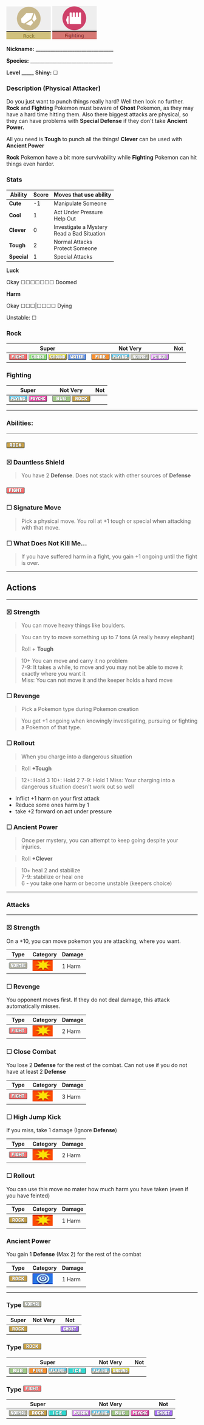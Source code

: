 ![normal](images/rock.png) ![normal](images/fighting.png)

**Nickname:** \_\_\_\_\_\_\_\_\_\_\_\_\_\_\_\_\_\_\_\_\_\_\_\_\_\_\_\_\_\_\_\_

**Species:** \_\_\_\_\_\_\_\_\_\_\_\_\_\_\_\_\_\_\_\_\_\_\_\_\_\_\_\_\_\_\_\_\_\_

**Level** _\_\_\_\_   **Shiny:** ☐

### Description (Physical Attacker)

Do you just want to punch things really hard? Well then look no further. **Rock** and **Fighting** Pokemon must beware of **Ghost** Pokemon, as they may have a hard time hitting them. Also there biggest attacks are physical, so they can have problems with **Special Defense** if they don't take **Ancient Power.**

All you need is **Tough** to punch all the things! **Clever** can be used with **Ancient Power**

**Rock** Pokemon have a bit more survivability while **Fighting** Pokemon can hit things even harder.

### Stats


 |      Ability                   | Score | Moves that use ability                         |
 |--------------------------------|---------|-----------------------------|
 | **Cute**  | -1| Manipulate Someone <br/> |
 | **Cool**  | 1| Act Under Pressure <br/> Help Out |
 | **Clever**| 0 | Investigate a Mystery <br/> Read a Bad Situation |
 | **Tough** | 2| Normal Attacks <br/> Protect Someone |
 | **Special** | 1 | Special Attacks <br/> |

**Luck**

Okay ☐☐☐☐☐☐☐ Doomed

**Harm**

Okay ☐☐☐|☐☐☐☐ Dying

Unstable: ☐

### Rock

 |   Super                        | Not Very| Not                         |
 |--------------------------------|---------|-----------------------------|
 | ![](images/FightingIC_Big.webp) ![](images/GrassIC_Big.webp) ![](images/GroundIC_Big.webp) ![](images/WaterIC_Big.webp)| ![](images/FireIC_Big.webp) ![](images/FlyingIC_Big.webp) ![](images/NormalIC_Big.webp) ![](images/PoisonIC_Big.webp)| |

### Fighting

 |   Super                        | Not Very| Not                         |
 |--------------------------------|---------|-----------------------------|
  | ![](images/FlyingIC_Big.webp)  ![](images/PsychicIC_Big.webp) | ![](images/BugIC_Big.webp) ![](images/RockIC_Big.webp)  | |

---

### Abilities:

---

### ![](images/RockIC_Big.webp)

### ☒ Dauntless Shield 
> You have 2 **Defense**. Does not stack with other sources of **Defense**

### ![](images/FightingIC_Big.webp)

### ☐ Signature Move 
> Pick a physical move. You roll at +1 tough or special when attacking with that move.

### ☐ What Does Not Kill Me... 
> If you have suffered harm in a fight, you gain +1 ongoing until the fight is over.

---

## Actions

---

### ☒ Strength

> You can move heavy things like boulders.

> You can try to move something up to 7 tons (A really heavy elephant)  
> 
> Roll + **Tough**  

> 10+ You can move and carry it no problem  
> 7-9: It takes a while, to move and you may not be able to move it exactly where you want it  
> Miss: You can not move it and the keeper holds a hard move  

### ☐ Revenge

> Pick a Pokemon type during Pokemon creation

> You get +1 ongoing when knowingly investigating, pursuing or fighting a Pokemon of that type.


### ☐ Rollout

> When you charge into a dangerous situation

> Roll **+Tough**

> 12+: Hold 3
> 10+: Hold 2
> 7-9: Hold 1
> Miss: Your charging into a dangerous situation doesn't work out so well

* Inflict +1 harm on your first attack
* Reduce some ones harm by 1
* take +2 forward on act under pressure

### ☐ Ancient Power

> Once per mystery, you can attempt to keep going despite your injuries.

> Roll **+Clever**

> 10+ heal 2 and stabilize  
> 7-9: stabilize or heal one  
> 6 - you take one harm or become unstable (keepers choice)  

---
### Attacks
---

### ☒ Strength

On a +10, you can move pokemon you are attacking, where you want.


  | Type        | Category   | Damage      |
 | ----------- | ------------ | ----------- |
 | ![](images/NormalIC_Big.webp)| ![](images/physical.png)| 1 Harm |


### ☐ Revenge

You opponent moves first. If they do not deal damage, this attack automatically misses.

 | Type        | Category   | Damage      |
 | ----------- | ------------ | ----------- |
 | ![](images/FightingIC_Big.webp)| ![](images/physical.png)| 2 Harm |


### ☐ Close Combat

You lose 2 **Defense** for the rest of the combat. Can not use if you do not have at least 2 **Defense**


 | Type        | Category   | Damage      |
 | ----------- | ------------ | ----------- |
 | ![](images/FightingIC_Big.webp)| ![](images/physical.png)| 3 Harm |


### ☐ High Jump Kick

If you miss, take 1 damage (Ignore **Defense**)


 | Type        | Category   | Damage      |
 | ----------- | ------------ | ----------- |
 | ![](images/FightingIC_Big.webp)| ![](images/physical.png)| 2 Harm |


### ☐ Rollout

You can use this move no mater how much harm you have taken (even if you have feinted)


 | Type        | Category   | Damage      |
 | ----------- | ------------ | ----------- |
 | ![](images/RockIC_Big.webp)| ![](images/physical.png)| 1 Harm |


###  Ancient Power

You gain 1 **Defense** (Max 2) for the rest of the combat

 | Type        | Category   | Damage      |
 | ----------- | ------------ | ----------- |
 | ![](images/RockIC_Big.webp)| ![](images/special.png)| 1 Harm |

---

### Type ![](images/NormalIC_Big.webp)

 |   Super                        | Not Very| Not                         |
 |--------------------------------|---------|-----------------------------|
 | ![](images/RockIC_Big.webp)|         | ![](images/GhostIC_Big.webp)|


### Type ![](images/RockIC_Big.webp)

 |   Super                        | Not Very| Not                         |
 |--------------------------------|---------|-----------------------------|
 | ![](images/BugIC_Big.webp) ![](images/FireIC_Big.webp) ![](images/FlyingIC_Big.webp) ![](images/IceIC_Big.webp) | ![](images/FlyingIC_Big.webp) ![](images/GroundIC_Big.webp) | |

### Type ![](images/FightingIC_Big.webp)

 |   Super                        | Not Very| Not                         |
 |--------------------------------|---------|-----------------------------|
 | ![](images/NormalIC_Big.webp) ![](images/RockIC_Big.webp) ![](images/IceIC_Big.webp)| ![](images/PoisonIC_Big.webp) ![](images/FlyingIC_Big.webp) ![](images/BugIC_Big.webp) ![](images/PsychicIC_Big.webp)        | ![](images/GhostIC_Big.webp) |

